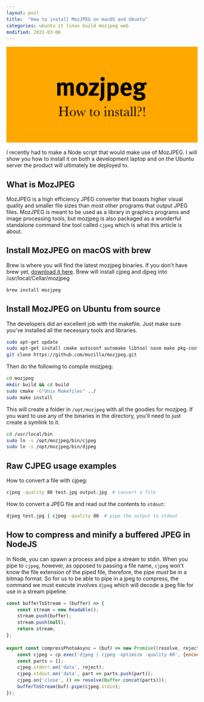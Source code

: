 ```yaml
---
layout: post
title:  "How to install MozJPEG on macOS and Ubuntu"
categories: ubuntu it linux build mozjpeg web
modified: 2021-03-06
---
```

<img src="/assets/mozjpeg.png" alt="MozJPEG" class="banner"/>

I recently had to make a Node script that would make use of MozJPEG. I will show you how to install it on both a development laptop and on the Ubuntu server the product will ultimately be deployed to.

<!--more-->

## What is MozJPEG

MozJPEG is a high efficiency JPEG converter that boasts higher visual quality and smaller file sizes than most other programs that output JPEG files. MozJPEG is meant to be used as a library in graphics programs and image processing tools, but mozjpeg is also packaged as a wonderful standalone command line tool called `cjpeg` which is what this article is about. 

## Install MozJPEG on macOS with brew

Brew is where you will find the latest mozjpeg binaries. If you don't have brew yet, [download it here](https://brew.sh/). Brew will install cjpeg and djpeg into /usr/local/Cellar/mozjpeg

``` bash
brew install mozjpeg
```


## Install MozJPEG on Ubuntu from source
The developers did an excellent job with the makefile. Just make sure you've installed all the necessary tools and libraries.

``` bash
sudo apt-get update
sudo apt-get install cmake autoconf automake libtool nasm make pkg-config git libpng-dev
git clone https://github.com/mozilla/mozjpeg.git
```

Then do the following to compile mozjpeg:

``` bash
cd mozjpeg
mkdir build && cd build
sudo cmake -G"Unix Makefiles" ../
sudo make install
```

This will create a folder in `/opt/mozjpeg` with all the goodies for mozjpeg. If you want to use any of the binaries in the directory, you'll need to just create a symlink to it.

``` bash
cd /usr/local/bin
sudo ln -s /opt/mozjpeg/bin/cjpeg
sudo ln -s /opt/mozjpeg/bin/djpeg
```

## Raw CJPEG usage examples
How to convert a file with cjpeg:

``` bash
cjpeg -quality 80 test.jpg output.jpg  # convert a file
```

How to convert a JPEG file and read out the contents to `stdout`:

``` bash
djpeg test.jpg | cjpeg -quality 80  # pipe the output to stdout
```

## How to compress and minify a buffered JPEG in NodeJS

In Node, you can spawn a process and pipe a stream to stdin. When you pipe to `cjpeg`, however, as opposed to passing a file name, `cjpeg` won't know the file extension of the piped file, therefore, the pipe *must* be in a bitmap format. So for us to be able to pipe in a jpeg to compress, the command we must execute involves `djpeg` which will decode a jpeg file for use in a stream pipeline.


``` javascript
const bufferToStream = (buffer) => {
	const stream = new Readable();
	stream.push(buffer);
	stream.push(null);
	return stream;
};

export const compressPhotoAsync = (buf) => new Promise((resolve, reject) => {
	const cjpeg = cp.exec('djpeg | cjpeg -optimize -quality 80', {encoding: 'buffer'});
	const parts = [];
	cjpeg.stderr.on('data', reject);
	cjpeg.stdout.on('data', part => parts.push(part));
	cjpeg.on('close', () => resolve(Buffer.concat(parts)));
	bufferToStream(buf).pipe(cjpeg.stdin);
});
```